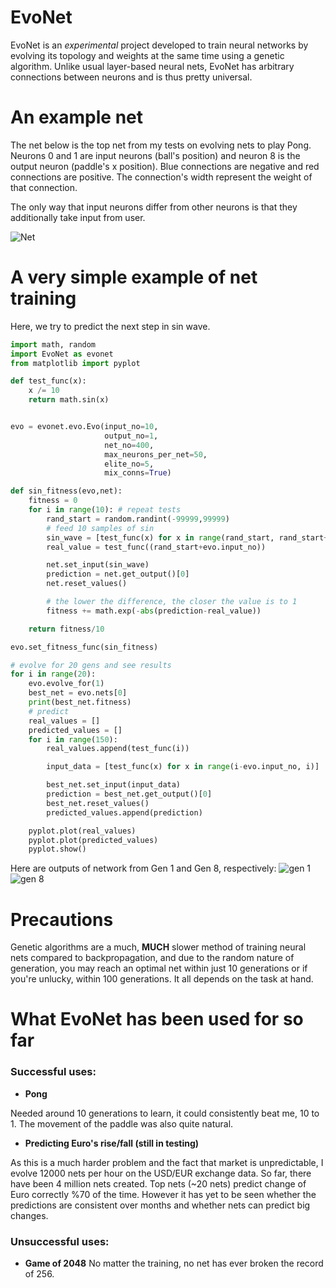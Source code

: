 # EvoNet
EvoNet is an *experimental* project developed to train neural networks by evolving its topology and weights at the same time using a genetic algorithm.
Unlike usual layer-based neural nets, EvoNet has arbitrary connections between neurons and is thus pretty universal.  

# An example net
The net below is the top net from my tests on evolving nets to play Pong.
Neurons 0 and 1 are input neurons (ball's position) and neuron 8 is the output neuron (paddle's x position).
Blue connections are negative and red connections are positive.
The connection's width represent the weight of that connection.

The only way that input neurons differ from other neurons is that they additionally take input from user.

![Net](https://user-images.githubusercontent.com/5436911/31634628-de5421ca-b2cc-11e7-9f22-b98981106654.png)


# A very simple example of net training
Here, we try to predict the next step in sin wave.

```python
import math, random
import EvoNet as evonet
from matplotlib import pyplot

def test_func(x):
    x /= 10
    return math.sin(x)


evo = evonet.evo.Evo(input_no=10,
                     output_no=1,
                     net_no=400,
                     max_neurons_per_net=50,
                     elite_no=5,
                     mix_conns=True)

def sin_fitness(evo,net):
    fitness = 0
    for i in range(10): # repeat tests
        rand_start = random.randint(-99999,99999)
        # feed 10 samples of sin
        sin_wave = [test_func(x) for x in range(rand_start, rand_start+evo.input_no)]
        real_value = test_func((rand_start+evo.input_no))

        net.set_input(sin_wave)
        prediction = net.get_output()[0]
        net.reset_values()

        # the lower the difference, the closer the value is to 1
        fitness += math.exp(-abs(prediction-real_value))

    return fitness/10

evo.set_fitness_func(sin_fitness)

# evolve for 20 gens and see results
for i in range(20):
    evo.evolve_for(1)
    best_net = evo.nets[0]
    print(best_net.fitness)
    # predict
    real_values = []
    predicted_values = []
    for i in range(150):
        real_values.append(test_func(i))

        input_data = [test_func(x) for x in range(i-evo.input_no, i)]

        best_net.set_input(input_data)
        prediction = best_net.get_output()[0]
        best_net.reset_values()
        predicted_values.append(prediction)

    pyplot.plot(real_values)
    pyplot.plot(predicted_values)
    pyplot.show()

```

Here are outputs of network from Gen 1 and Gen 8, respectively:
![gen 1](https://user-images.githubusercontent.com/5436911/33179904-ad758d9a-d073-11e7-833a-a9f0e0899813.png)
![gen 8](https://user-images.githubusercontent.com/5436911/33179906-ada70afa-d073-11e7-9c7b-662cd51f41b2.png)

# Precautions
Genetic algorithms are a much, **MUCH** slower method of training neural nets compared to backpropagation, and due to the random nature of generation, you may reach an optimal net within just 10 generations or if you're unlucky, within 100 generations. It all depends on the task at hand.

# What EvoNet has been used for so far
### Successful uses:
* **Pong**

Needed around 10 generations to learn, it could consistently beat me, 10 to 1.
The movement of the paddle was also quite natural.

* **Predicting Euro's rise/fall (still in testing)**

As this is a much harder problem and the fact that market is unpredictable, I evolve 12000 nets per hour on the USD/EUR exchange data. So far, there have been 4 million nets created. Top nets (~20 nets) predict change of Euro correctly %70 of the time. However it has yet to be seen whether the predictions are consistent over months and whether nets can predict big changes.

### Unsuccessful uses:
* **Game of 2048**
No matter the training, no net has ever broken the record of 256.
